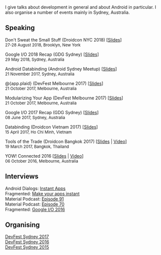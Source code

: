 I give talks about development in general and about Android in particular. I also organise a number of events mainly in Sydney, Australia.

## Speaking
Don't Sweat the Small Stuff (Droidcon NYC 2018) [[Slides](https://docs.google.com/presentation/d/12ueLFJrAv-RAu7wweoqiOX6GiMaGcVbbnqKqv5afTgA/present?slide=id.p)]  
<span style="font-size:small">27-28 August 2018, Brooklyn, New York</span>

Google I/O 2018 Recap (GDG Sydney) [[Slides](https://docs.google.com/presentation/d/1NnHW1mn8KAnUdoMhkSZ7pqADxbeAEZLh0lRL18nAwYE/present?slide=id.p)]  
<span style="font-size:small">29 May 2018, Sydney, Australia</span>

Android Databinding (Android Sydney Meetup) [[Slides](https://goo.gl/66nkVd)]  
<span style="font-size:small">21 November 2017, Sydney, Australia</span>  

@{app.plaid} (DevFest Melbourne 2017) [[Slides](https://goo.gl/TyDW5o)]  
<span style="font-size:small">21 October 2017, Melbourne, Australia</span>  

Modularizing Your App (DevFest Melbourne 2017) [[Slides](https://goo.gl/TyDW5o)]  
<span style="font-size:small">21 October 2017, Melbourne, Australia</span>  

Google I/O 2017 Recap (GDG Sydney) [[Slides](https://goo.gl/AqisTE)]  
<span style="font-size:small">08 June 2017, Sydney, Australia</span>  

Databinding (Droidcon Vietnam 2017) [[Slides](https://goo.gl/Aq267g)]  
<span style="font-size:small">15 April 2017, Ho Chi Minh, Vietnam</span>  

Tools of the Trade (Droidcon Bangkok 2017) [[Slides](https://goo.gl/OC5Vs3) | [Video](https://youtu.be/d3nXi7R9UuI)]  
<span style="font-size:small">19 March 2017, Bangkok, Thailand</span>


YOW! Connected 2016 [[Slides](https://docs.google.com/presentation/d/1L6kxqdaUS7iUorm35qH7yCbkWoh41VBX63zOcPyT0Is/embed?start=false&amp;loop=false&amp;delayms=3000) | [Video](https://www.youtube.com/watch?v=F1rUWGfKkZY)]   
<span style="font-size:small">06 October 2016, Melbourne, Australia</span>

## Interviews
Android Dialogs: [Instant Apps](https://www.youtube.com/watch?v=scf-ewzDwck)  
Fragmented: [Make your apps instant](http://fragmentedpodcast.com/episodes/90/)  
Material Podcast: [Episode 91](https://www.relay.fm/material/91)  
Material Podcast: [Episode 70](https://www.relay.fm/material/70)  
Fragmented: [Google I/O 2016](http://fragmentedpodcast.com/episodes/43/)

## Organising
[DevFest Sydney 2017](http://devfest.org.au/)  
[DevFest Sydney 2016](http://2016.devfest.org.au/)  
[DevFest Sydney 2015](http://2015.devfest.org.au/)  